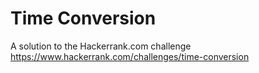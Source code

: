 # Time Conversion
A solution to the Hackerrank.com challenge https://www.hackerrank.com/challenges/time-conversion